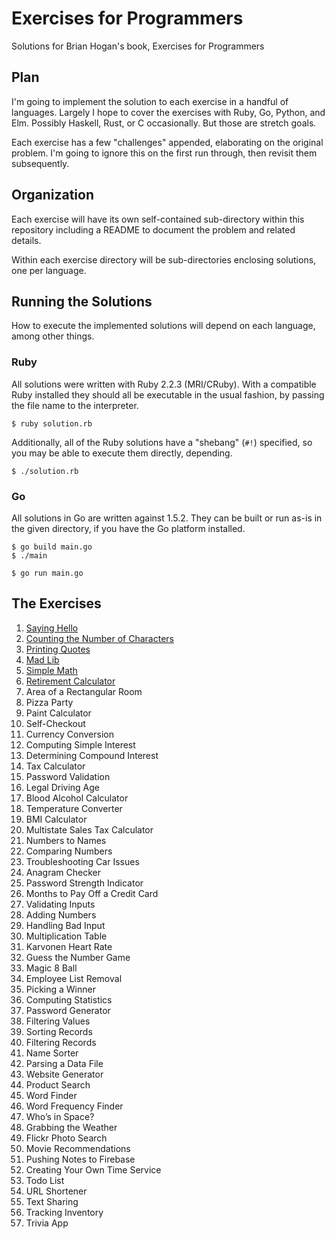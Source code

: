 # Exercises for Programmers
Solutions for Brian Hogan's book, Exercises for Programmers

## Plan

I'm going to implement the solution to each exercise in a handful of languages.
Largely I hope to cover the exercises with Ruby, Go, Python, and Elm. Possibly
Haskell, Rust, or C occasionally. But those are stretch goals.

Each exercise has a few "challenges" appended, elaborating on the original
problem. I'm going to ignore this on the first run through, then revisit them
subsequently.

## Organization

Each exercise will have its own self-contained sub-directory within this
repository including a README to document the problem and related details.

Within each exercise directory will be sub-directories enclosing solutions, one
per language.

## Running the Solutions

How to execute the implemented solutions will depend on each language, among
other things.

### Ruby

All solutions were written with Ruby 2.2.3 (MRI/CRuby). With a compatible Ruby
installed they should all be executable in the usual fashion, by passing the
file name to the interpreter.

```
$ ruby solution.rb
```
Additionally, all of the Ruby solutions have a "shebang" (`#!`) specified, so
you may be able to execute them directly, depending.

```
$ ./solution.rb
```
### Go

All solutions in Go are written against 1.5.2. They can be built or run as-is
in the given directory, if you have the Go platform installed.

```
$ go build main.go
$ ./main
```
```
$ go run main.go
```


## The Exercises

 1. [Saying Hello](01-saying-hello/)
 2. [Counting the Number of Characters](02-counting-the-number-of-characters/)
 3. [Printing Quotes](03-printing-quotes/)
 4. [Mad Lib](04-mad-lib/)
 5. [Simple Math](05-simple-math/)
 6. [Retirement Calculator](06-retirement-calculator/)
 7. Area of a Rectangular Room
 8. Pizza Party
 9. Paint Calculator
 10. Self-Checkout
 11. Currency Conversion
 12. Computing Simple Interest
 13. Determining Compound Interest
 14. Tax Calculator
 15. Password Validation
 16. Legal Driving Age
 17. Blood Alcohol Calculator
 18. Temperature Converter
 19. BMI Calculator
 20. Multistate Sales Tax Calculator
 21. Numbers to Names
 22. Comparing Numbers
 23. Troubleshooting Car Issues
 24. Anagram Checker
 25. Password Strength Indicator
 26. Months to Pay Off a Credit Card
 27. Validating Inputs
 28. Adding Numbers
 29. Handling Bad Input
 30. Multiplication Table
 31. Karvonen Heart Rate
 32. Guess the Number Game
 33. Magic 8 Ball
 34. Employee List Removal
 35. Picking a Winner
 36. Computing Statistics
 37. Password Generator
 38. Filtering Values
 39. Sorting Records
 40. Filtering Records
 41. Name Sorter
 42. Parsing a Data File
 43. Website Generator
 44. Product Search
 45. Word Finder
 46. Word Frequency Finder
 47. Who’s in Space?
 48. Grabbing the Weather
 49. Flickr Photo Search
 50. Movie Recommendations
 51. Pushing Notes to Firebase
 52. Creating Your Own Time Service
 53. Todo List
 54. URL Shortener
 55. Text Sharing
 56. Tracking Inventory
 57. Trivia App
